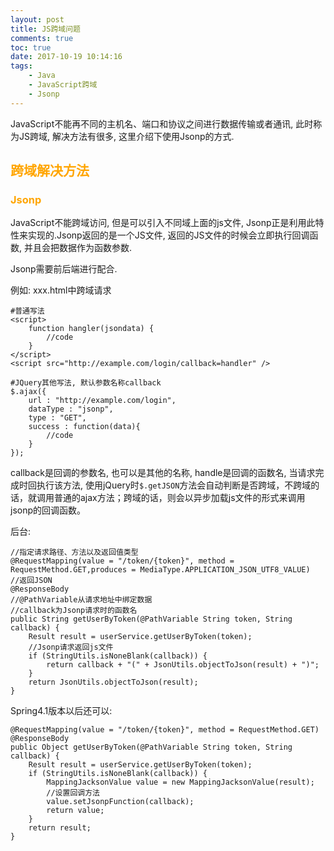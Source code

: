 ```yaml
---
layout: post
title: JS跨域问题
comments: true
toc: true
date: 2017-10-19 10:14:16
tags:
	- Java
	- JavaScript跨域
	- Jsonp
---
```


JavaScript不能再不同的主机名、端口和协议之间进行数据传输或者通讯, 此时称为JS跨域, 解决方法有很多, 这里介绍下使用Jsonp的方式.

<!--more-->

## <font color=orange> 跨域解决方法 </font>

### <font color=orange> Jsonp </font>
JavaScript不能跨域访问, 但是可以引入不同域上面的js文件, Jsonp正是利用此特性来实现的.Jsonp返回的是一个JS文件, 返回的JS文件的时候会立即执行回调函数, 并且会把数据作为函数参数.

Jsonp需要前后端进行配合.

例如: 
xxx.html中跨域请求
```
#普通写法
<script>
    function hangler(jsondata) {
        //code
    }
</script>
<script src="http://example.com/login/callback=handler" />

#JQuery其他写法, 默认参数名称callback
$.ajax({
    url : "http://example.com/login",
    dataType : "jsonp",
    type : "GET",
    success : function(data){
        //code
    }
});
```

callback是回调的参数名, 也可以是其他的名称, handle是回调的函数名, 当请求完成时回执行该方法, 使用jQuery时`$.getJSON`方法会自动判断是否跨域，不跨域的话，就调用普通的ajax方法；跨域的话，则会以异步加载js文件的形式来调用jsonp的回调函数。

后台: 
```
//指定请求路径、方法以及返回值类型
@RequestMapping(value = "/token/{token}", method = RequestMethod.GET,produces = MediaType.APPLICATION_JSON_UTF8_VALUE)
//返回JSON
@ResponseBody
//@PathVariable从请求地址中绑定数据
//callback为Jsonp请求时的函数名
public String getUserByToken(@PathVariable String token, String callback) {
    Result result = userService.getUserByToken(token);
    //Jsonp请求返回js文件
    if (StringUtils.isNoneBlank(callback)) {
        return callback + "(" + JsonUtils.objectToJson(result) + ")";
    }
    return JsonUtils.objectToJson(result);
}
```

Spring4.1版本以后还可以:
```
@RequestMapping(value = "/token/{token}", method = RequestMethod.GET)
@ResponseBody
public Object getUserByToken(@PathVariable String token, String callback) {
    Result result = userService.getUserByToken(token);
    if (StringUtils.isNoneBlank(callback)) {
        MappingJacksonValue value = new MappingJacksonValue(result);
        //设置回调方法
        value.setJsonpFunction(callback);
        return value;
    }
    return result;
}
```


